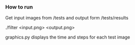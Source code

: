 ### How to run
Get input images from /tests and output form /tests/results

./filter <input.png> <output.png>


graphics.py displays the time and steps for each test image
